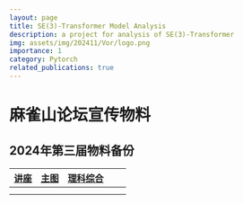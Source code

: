 ```yaml
---
layout: page
title: SE(3)-Transformer Model Analysis
description: a project for analysis of SE(3)-Transformer
img: assets/img/202411/Vor/logo.png
importance: 1
category: Pytorch
related_publications: true
---
```


# 麻雀山论坛宣传物料

## 2024年第三届物料备份

| [讲座](https://github.com/sirenexcelsior/sirenexcelsior.github.io/blob/master/assets/img/202411/Vor/back.psd?raw=true) | [主图](https://github.com/sirenexcelsior/sirenexcelsior.github.io/blob/master/assets/img/202411/Vor/back0.psd?raw=true) | [理科综合](https://github.com/sirenexcelsior/sirenexcelsior.github.io/blob/master/assets/img/202411/Vor/back_1.psd?raw=true) |      |      |
| :----------------------------------------------------------: | :----------------------------------------------------------: | :----------------------------------------------------------: | :--: | :--: |
|                                                              |                                                              |                                                              |      |      |
|                                                              |                                                              |                                                              |      |      |

